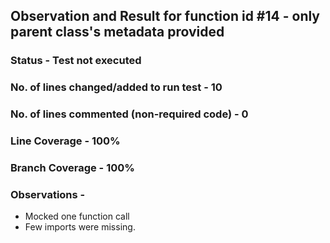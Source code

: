 ## Observation and Result for function id #14 - only parent class's metadata provided

### Status - Test not executed

### No. of lines changed/added to run test - 10 

### No. of lines commented (non-required code) - 0

### Line Coverage - 100%

### Branch Coverage - 100%

### Observations -
- Mocked one function call
- Few imports were missing.